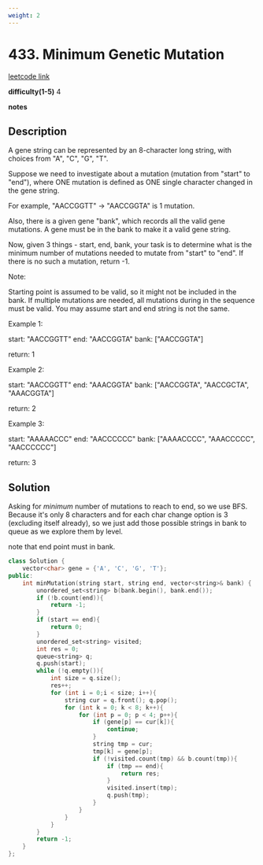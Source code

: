 ```yaml
---
weight: 2
---
```

# 433. Minimum Genetic Mutation
[leetcode link](https://leetcode.com/problems/minimum-genetic-mutation/)

**difficulty(1-5)** 
4

**notes**   


## Description
A gene string can be represented by an 8-character long string, with choices from "A", "C", "G", "T".

Suppose we need to investigate about a mutation (mutation from "start" to "end"), where ONE mutation is defined as ONE single character changed in the gene string.

For example, "AACCGGTT" -> "AACCGGTA" is 1 mutation.

Also, there is a given gene "bank", which records all the valid gene mutations. A gene must be in the bank to make it a valid gene string.

Now, given 3 things - start, end, bank, your task is to determine what is the minimum number of mutations needed to mutate from "start" to "end". If there is no such a mutation, return -1.

Note:

Starting point is assumed to be valid, so it might not be included in the bank.
If multiple mutations are needed, all mutations during in the sequence must be valid.
You may assume start and end string is not the same.
 

Example 1:

start: "AACCGGTT"
end:   "AACCGGTA"
bank: ["AACCGGTA"]

return: 1
 

Example 2:

start: "AACCGGTT"
end:   "AAACGGTA"
bank: ["AACCGGTA", "AACCGCTA", "AAACGGTA"]

return: 2
 

Example 3:

start: "AAAAACCC"
end:   "AACCCCCC"
bank: ["AAAACCCC", "AAACCCCC", "AACCCCCC"]

return: 3
 

## Solution
Asking for *minimum* number of mutations to reach to end, so we use BFS.
Because it's only 8 characters and for each char change option is 3 (excluding itself already), so we just add those possible strings in bank to queue as we explore them by level. 

note that end point must in bank.
 
```c++
class Solution {
    vector<char> gene = {'A', 'C', 'G', 'T'};
public:
    int minMutation(string start, string end, vector<string>& bank) {
        unordered_set<string> b(bank.begin(), bank.end());
        if (!b.count(end)){
            return -1;
        }
        if (start == end){
            return 0;
        }
        unordered_set<string> visited;
        int res = 0;
        queue<string> q;
        q.push(start);
        while (!q.empty()){
            int size = q.size();
            res++;
            for (int i = 0;i < size; i++){
                string cur = q.front(); q.pop();
                for (int k = 0; k < 8; k++){
                    for (int p = 0; p < 4; p++){
                        if (gene[p] == cur[k]){
                            continue;
                        }
                        string tmp = cur;
                        tmp[k] = gene[p];
                        if (!visited.count(tmp) && b.count(tmp)){
                            if (tmp == end){
                                return res;
                            }
                            visited.insert(tmp);
                            q.push(tmp);
                        }
                    }
                }
            }
        }
        return -1;
    }
};
```

